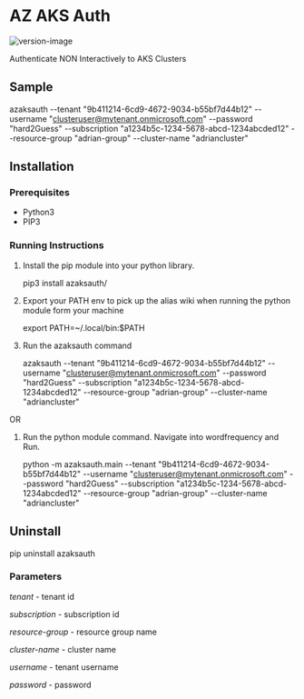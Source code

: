 # AZ AKS Auth

![version-image][version-image]

Authenticate NON Interactively to AKS Clusters

## Sample

azaksauth --tenant "9b411214-6cd9-4672-9034-b55bf7d44b12" --username "clusteruser@mytenant.onmicrosoft.com" --password "hard2Guess" --subscription "a1234b5c-1234-5678-abcd-1234abcded12" --resource-group "adrian-group" --cluster-name "adriancluster"

## Installation

### Prerequisites
* Python3
* PIP3

### Running Instructions

1. Install the pip module into your python library.

   pip3 install azaksauth/

2. Export your PATH env to pick up the alias wiki when running the python module form your machine

   export PATH=~/.local/bin:$PATH

3. Run the azaksauth command

   azaksauth --tenant "9b411214-6cd9-4672-9034-b55bf7d44b12" --username "clusteruser@mytenant.onmicrosoft.com" --password "hard2Guess" --subscription "a1234b5c-1234-5678-abcd-1234abcded12" --resource-group "adrian-group" --cluster-name "adriancluster"

OR

1. Run the python module command. Navigate into wordfrequency and Run.

   python -m azaksauth.main --tenant "9b411214-6cd9-4672-9034-b55bf7d44b12" --username "clusteruser@mytenant.onmicrosoft.com" --password "hard2Guess" --subscription "a1234b5c-1234-5678-abcd-1234abcded12" --resource-group "adrian-group" --cluster-name "adriancluster"

## Uninstall

pip uninstall azaksauth

### Parameters

*tenant* - tenant id

*subscription* - subscription id

*resource-group* - resource group name

*cluster-name* - cluster name

*username* - tenant username

*password* - password


[version-image]: https://img.shields.io/badge/version-0.0.1-green.svg?style=plastic
